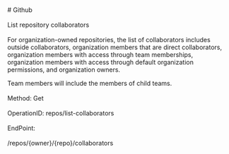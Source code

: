 <br>#     Github</br>
<br>List repository collaborators</br>
<br>For organization-owned repositories, the list of collaborators includes outside collaborators, organization members that are direct collaborators, organization members with access through team memberships, organization members with access through default organization permissions, and organization owners.

Team members will include the members of child teams.</br>
<br>Method: Get</br>
<br>OperationID: repos/list-collaborators</br>
<br>EndPoint:</br>
<br>/repos/{owner}/{repo}/collaborators</br>
